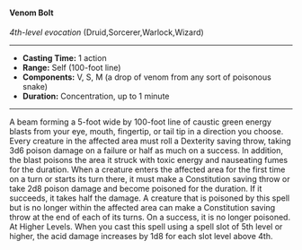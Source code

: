 #### Venom Bolt
*4th-level evocation* (Druid,Sorcerer,Warlock,Wizard)
___
- **Casting Time:** 1 action
- **Range:** Self (100-foot line)
- **Components:** V, S, M (a drop of venom from any sort of poisonous snake)
- **Duration:** Concentration, up to 1 minute
---
A beam forming a 5-foot wide by 100-foot line of
caustic green energy blasts from your eye, mouth,
fingertip, or tail tip in a direction you choose. Every
creature in the affected area must roll a Dexterity
saving throw, taking 3d6 poison damage on a failure
or half as much on a success.
In addition, the blast poisons the area it struck
with toxic energy and nauseating fumes for the
duration. When a creature enters the affected area
for the first time on a turn or starts its turn there, it
must make a Constitution saving throw or take 2d8
poison damage and become poisoned for the
duration. If it succeeds, it takes half the damage.
A creature that is poisoned by this spell but is no
longer within the affected area can make a
Constitution saving throw at the end of each of its
turns. On a success, it is no longer poisoned.
At Higher Levels.  When you cast this spell using
a spell slot of 5th level or higher, the acid damage
increases by 1d8 for each slot level above 4th.
